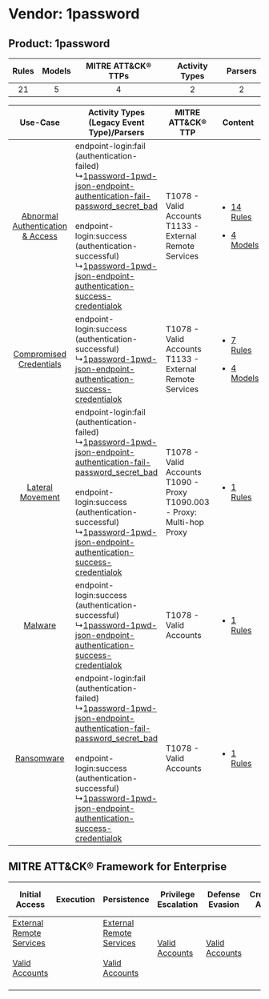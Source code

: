 Vendor: 1password
=================
Product: 1password
------------------
| Rules | Models | MITRE ATT&CK® TTPs | Activity Types | Parsers |
|:-----:|:------:|:------------------:|:--------------:|:-------:|
|  21   |   5    |         4          |       2        |    2    |

|    Use-Case    | Activity Types (Legacy Event Type)/Parsers    | MITRE ATT&CK® TTP    | Content    |
|:----:| ---- | ---- | ---- |
| [Abnormal Authentication & Access](../../../UseCases/uc_abnormal_authentication_&_access.md) |  endpoint-login:fail (authentication-failed)<br> ↳[1password-1pwd-json-endpoint-authentication-fail-password_secret_bad](Ps/pC_1password1pwdjsonendpointauthenticationfailpassword_secret_bad.md)<br><br> endpoint-login:success (authentication-successful)<br> ↳[1password-1pwd-json-endpoint-authentication-success-credentialok](Ps/pC_1password1pwdjsonendpointauthenticationsuccesscredentialok.md)<br> | T1078 - Valid Accounts<br>T1133 - External Remote Services<br>    | [<ul><li>14 Rules</li></ul><ul><li>4 Models</li></ul>](RM/r_m_1password_1password_Abnormal_Authentication_&_Access.md) |
|          [Compromised Credentials](../../../UseCases/uc_compromised_credentials.md)          |  endpoint-login:success (authentication-successful)<br> ↳[1password-1pwd-json-endpoint-authentication-success-credentialok](Ps/pC_1password1pwdjsonendpointauthenticationsuccesscredentialok.md)<br>    | T1078 - Valid Accounts<br>T1133 - External Remote Services<br>    | [<ul><li>7 Rules</li></ul><ul><li>4 Models</li></ul>](RM/r_m_1password_1password_Compromised_Credentials.md)    |
|    [Lateral Movement](../../../UseCases/uc_lateral_movement.md)    |  endpoint-login:fail (authentication-failed)<br> ↳[1password-1pwd-json-endpoint-authentication-fail-password_secret_bad](Ps/pC_1password1pwdjsonendpointauthenticationfailpassword_secret_bad.md)<br><br> endpoint-login:success (authentication-successful)<br> ↳[1password-1pwd-json-endpoint-authentication-success-credentialok](Ps/pC_1password1pwdjsonendpointauthenticationsuccesscredentialok.md)<br> | T1078 - Valid Accounts<br>T1090 - Proxy<br>T1090.003 - Proxy: Multi-hop Proxy<br> | [<ul><li>1 Rules</li></ul>](RM/r_m_1password_1password_Lateral_Movement.md)    |
|    [Malware](../../../UseCases/uc_malware.md)    |  endpoint-login:success (authentication-successful)<br> ↳[1password-1pwd-json-endpoint-authentication-success-credentialok](Ps/pC_1password1pwdjsonendpointauthenticationsuccesscredentialok.md)<br>    | T1078 - Valid Accounts<br>    | [<ul><li>1 Rules</li></ul>](RM/r_m_1password_1password_Malware.md)    |
|    [Ransomware](../../../UseCases/uc_ransomware.md)    |  endpoint-login:fail (authentication-failed)<br> ↳[1password-1pwd-json-endpoint-authentication-fail-password_secret_bad](Ps/pC_1password1pwdjsonendpointauthenticationfailpassword_secret_bad.md)<br><br> endpoint-login:success (authentication-successful)<br> ↳[1password-1pwd-json-endpoint-authentication-success-credentialok](Ps/pC_1password1pwdjsonendpointauthenticationsuccesscredentialok.md)<br> | T1078 - Valid Accounts<br>    | [<ul><li>1 Rules</li></ul>](RM/r_m_1password_1password_Ransomware.md)    |

MITRE ATT&CK® Framework for Enterprise
--------------------------------------
| Initial Access                                                                                                                                   | Execution | Persistence                                                                                                                                      | Privilege Escalation                                                | Defense Evasion                                                     | Credential Access | Discovery | Lateral Movement | Collection | Command and Control                                                                                                                       | Exfiltration | Impact |
| ------------------------------------------------------------------------------------------------------------------------------------------------ | --------- | ------------------------------------------------------------------------------------------------------------------------------------------------ | ------------------------------------------------------------------- | ------------------------------------------------------------------- | ----------------- | --------- | ---------------- | ---------- | ----------------------------------------------------------------------------------------------------------------------------------------- | ------------ | ------ |
| [External Remote Services](https://attack.mitre.org/techniques/T1133)<br><br>[Valid Accounts](https://attack.mitre.org/techniques/T1078)<br><br> |           | [External Remote Services](https://attack.mitre.org/techniques/T1133)<br><br>[Valid Accounts](https://attack.mitre.org/techniques/T1078)<br><br> | [Valid Accounts](https://attack.mitre.org/techniques/T1078)<br><br> | [Valid Accounts](https://attack.mitre.org/techniques/T1078)<br><br> |                   |           |                  |            | [Proxy: Multi-hop Proxy](https://attack.mitre.org/techniques/T1090/003)<br><br>[Proxy](https://attack.mitre.org/techniques/T1090)<br><br> |              |        |